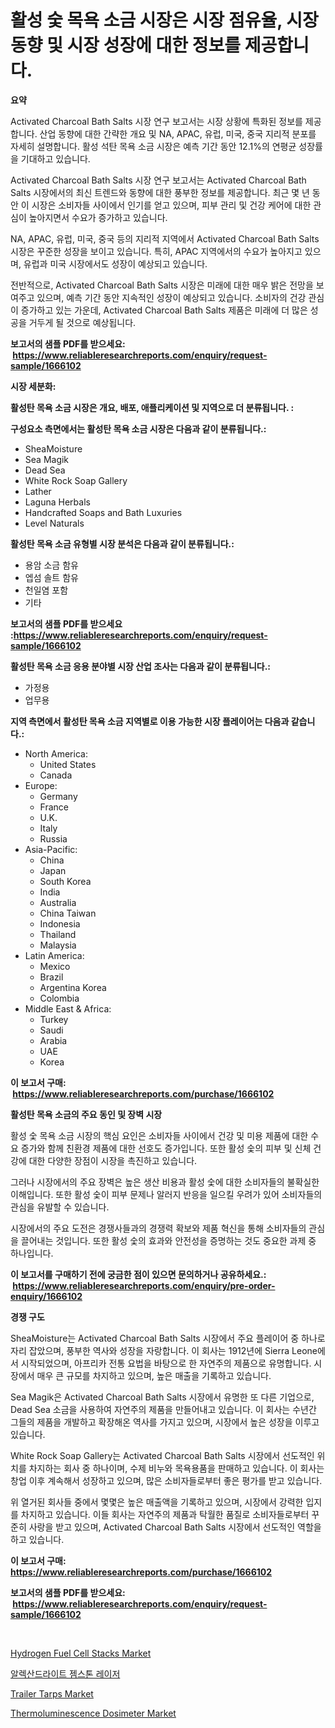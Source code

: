 <p><h1>활성 숯 목욕 소금 시장은 시장 점유율, 시장 동향 및 시장 성장에 대한 정보를 제공합니다.</h1></p><p><strong>요약</strong></p>
<p><p>Activated Charcoal Bath Salts 시장 연구 보고서는 시장 상황에 특화된 정보를 제공합니다. 산업 동향에 대한 간략한 개요 및 NA, APAC, 유럽, 미국, 중국 지리적 분포를 자세히 설명합니다. 활성 석탄 목욕 소금 시장은 예측 기간 동안 12.1%의 연평균 성장률을 기대하고 있습니다.</p><p>Activated Charcoal Bath Salts 시장 연구 보고서는 Activated Charcoal Bath Salts 시장에서의 최신 트렌드와 동향에 대한 풍부한 정보를 제공합니다. 최근 몇 년 동안 이 시장은 소비자들 사이에서 인기를 얻고 있으며, 피부 관리 및 건강 케어에 대한 관심이 높아지면서 수요가 증가하고 있습니다.</p><p>NA, APAC, 유럽, 미국, 중국 등의 지리적 지역에서 Activated Charcoal Bath Salts 시장은 꾸준한 성장을 보이고 있습니다. 특히, APAC 지역에서의 수요가 높아지고 있으며, 유럽과 미국 시장에서도 성장이 예상되고 있습니다.</p><p>전반적으로, Activated Charcoal Bath Salts 시장은 미래에 대한 매우 밝은 전망을 보여주고 있으며, 예측 기간 동안 지속적인 성장이 예상되고 있습니다. 소비자의 건강 관심이 증가하고 있는 가운데, Activated Charcoal Bath Salts 제품은 미래에 더 많은 성공을 거두게 될 것으로 예상됩니다.</p></p>
<p><strong>보고서의 샘플 PDF를 받으세요: &nbsp;<a href="https://www.reliableresearchreports.com/enquiry/request-sample/1666102">https://www.reliableresearchreports.com/enquiry/request-sample/1666102</a></strong></p>
<p><strong>시장 세분화:</strong></p>
<p><strong> 활성탄 목욕 소금 시장은 개요, 배포, 애플리케이션 및 지역으로 더 분류됩니다. :</strong></p>
<p><strong>구성요소 측면에서는 활성탄 목욕 소금 시장은 다음과 같이 분류됩니다.:</strong></p>
<p><ul><li>SheaMoisture</li><li>Sea Magik</li><li>Dead Sea</li><li>White Rock Soap Gallery</li><li>Lather</li><li>Laguna Herbals</li><li>Handcrafted Soaps and Bath Luxuries</li><li>Level Naturals</li></ul></p>
<p><strong> 활성탄 목욕 소금 유형별 시장 분석은 다음과 같이 분류됩니다.:</strong></p>
<p><ul><li>용암 소금 함유</li><li>엡섬 솔트 함유</li><li>천일염 포함</li><li>기타</li></ul></p>
<p><strong>보고서의 샘플 PDF를 받으세요 :<a href="https://www.reliableresearchreports.com/enquiry/request-sample/1666102">https://www.reliableresearchreports.com/enquiry/request-sample/1666102</a></strong></p>
<p><strong> 활성탄 목욕 소금 응용 분야별 시장 산업 조사는 다음과 같이 분류됩니다.:</strong></p>
<p><ul><li>가정용</li><li>업무용</li></ul></p>
<p><strong>지역 측면에서 활성탄 목욕 소금 지역별로 이용 가능한 시장 플레이어는 다음과 같습니다.:</strong></p>
<p><ul>
    <li>
        North America:
        <ul>
            <li>United States</li>
            <li>Canada</li>
        </ul>
    </li>
    <li>
        Europe:
        <ul>
            <li>Germany</li>
            <li>France</li>
            <li>U.K.</li>
            <li>Italy</li>
            <li>Russia</li>
        </ul>
    </li>
    <li>
        Asia-Pacific:
        <ul>
            <li>China</li>
            <li>Japan</li>
            <li>South Korea</li>
            <li>India</li>
            <li>Australia</li>
            <li>China Taiwan</li>
            <li>Indonesia</li>
            <li>Thailand</li>
            <li>Malaysia</li>
        </ul>
    </li>
    <li>
        Latin America:
        <ul>
            <li>Mexico</li>
            <li>Brazil</li>
            <li>Argentina Korea</li>
            <li>Colombia</li>
        </ul>
    </li>
    <li>
        Middle East & Africa:
        <ul>
            <li>Turkey</li>
            <li>Saudi</li>
            <li>Arabia</li>
            <li>UAE</li>
            <li>Korea</li>
        </ul>
    </li>
    </ul></p>
<p><strong>이 보고서 구매: &nbsp;<a href="https://www.reliableresearchreports.com/purchase/1666102">https://www.reliableresearchreports.com/purchase/1666102</a></strong></p>
<p><strong>활성탄 목욕 소금의 주요 동인 및 장벽 시장</strong></p>
<p><p>활성 숯 목욕 소금 시장의 핵심 요인은 소비자들 사이에서 건강 및 미용 제품에 대한 수요 증가와 함께 친환경 제품에 대한 선호도 증가입니다. 또한 활성 숯의 피부 및 신체 건강에 대한 다양한 장점이 시장을 촉진하고 있습니다. </p><p>그러나 시장에서의 주요 장벽은 높은 생산 비용과 활성 숯에 대한 소비자들의 불확실한 이해입니다. 또한 활성 숯이 피부 문제나 알러지 반응을 일으킬 우려가 있어 소비자들의 관심을 유발할 수 있습니다.</p><p>시장에서의 주요 도전은 경쟁사들과의 경쟁력 확보와 제품 혁신을 통해 소비자들의 관심을 끌어내는 것입니다. 또한 활성 숯의 효과와 안전성을 증명하는 것도 중요한 과제 중 하나입니다.</p></p>
<p><strong>이 보고서를 구매하기 전에 궁금한 점이 있으면 문의하거나 공유하세요.: &nbsp;<a href="https://www.reliableresearchreports.com/enquiry/pre-order-enquiry/1666102">https://www.reliableresearchreports.com/enquiry/pre-order-enquiry/1666102</a></strong></p>
<p><strong>경쟁 구도</strong></p>
<p><p>SheaMoisture는 Activated Charcoal Bath Salts 시장에서 주요 플레이어 중 하나로 자리 잡았으며, 풍부한 역사와 성장을 자랑합니다. 이 회사는 1912년에 Sierra Leone에서 시작되었으며, 아프리카 전통 요법을 바탕으로 한 자연주의 제품으로 유명합니다. 시장에서 매우 큰 규모를 차지하고 있으며, 높은 매출을 기록하고 있습니다.</p><p>Sea Magik은 Activated Charcoal Bath Salts 시장에서 유명한 또 다른 기업으로, Dead Sea 소금을 사용하여 자연주의 제품을 만들어내고 있습니다. 이 회사는 수년간 그들의 제품을 개발하고 확장해온 역사를 가지고 있으며, 시장에서 높은 성장을 이루고 있습니다.</p><p>White Rock Soap Gallery는 Activated Charcoal Bath Salts 시장에서 선도적인 위치를 차지하는 회사 중 하나이며, 수제 비누와 목욕용품을 판매하고 있습니다. 이 회사는 창업 이후 계속해서 성장하고 있으며, 많은 소비자들로부터 좋은 평가를 받고 있습니다. </p><p>위 열거된 회사들 중에서 몇몇은 높은 매출액을 기록하고 있으며, 시장에서 강력한 입지를 차지하고 있습니다. 이들 회사는 자연주의 제품과 탁월한 품질로 소비자들로부터 꾸준히 사랑을 받고 있으며, Activated Charcoal Bath Salts 시장에서 선도적인 역할을 하고 있습니다.</p></p>
<p><strong>이 보고서 구매: &nbsp; <a href="https://www.reliableresearchreports.com/purchase/1666102">https://www.reliableresearchreports.com/purchase/1666102</a></strong></p>
<p><strong>보고서의 샘플 PDF를 받으세요: &nbsp;<a href="https://www.reliableresearchreports.com/enquiry/request-sample/1666102">https://www.reliableresearchreports.com/enquiry/request-sample/1666102</a></strong><strong></strong></p>
<p>&nbsp;</p>
<p><p><a href="https://github.com/PeterParrish5/Market-Research-Report-List-4/blob/main/hydrogen-fuel-cell-stacks-market.md">Hydrogen Fuel Cell Stacks Market</a></p><p><a href="https://medium.com/@carlosdytouglas8907667/%EC%95%8C%EB%A0%89%EC%82%B0%EB%93%9C%EB%9D%BC%EC%9D%B4%ED%8A%B8-%EB%B3%B4%EC%84%9D-%EB%A0%88%EC%9D%B4%EC%A0%80-%EC%8B%9C%EC%9E%A5-%EC%9D%B8%EC%82%AC%EC%9D%B4%ED%8A%B8-%EC%8B%9C%EC%9E%A5-%EB%8F%99%ED%96%A5-%EC%84%B1%EC%9E%A5-2024%EB%85%84%EB%B6%80%ED%84%B0-2031%EB%85%84%EA%B9%8C%EC%A7%80-%EC%98%88%EC%B8%A1%EB%90%9C-%EA%B2%83-2020e426eee5">알렉산드라이트 젬스톤 레이저</a></p><p><a href="https://florentine-yuzu-f42.notion.site/Trailer-Tarps-Market-Size-Share-Trends-Analysis-Report-By-Application-Regional-Outlook-Competit-de9928808ff24d7192e744d6bec239a2">Trailer Tarps Market</a></p><p><a href="https://view.publitas.com/reportprime-1/thermoluminescence-dosimeter-market-furnish-information-about-market-size-market-share-market-dynamics-and-projections-spanning-from-2024-to-2031/">Thermoluminescence Dosimeter Market</a></p></p>